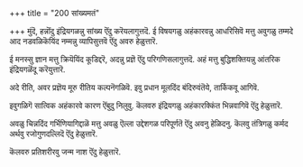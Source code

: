 +++
title = "200 सांख्यमतं"

+++
मुंदॆ, हन्नॊंदु इंद्रियगळन्नु सांख्य ऎंदु करॆयलागुत्तदॆ. ई विषयगळु अहंकारवन्नु आधरिसिवॆ मत्तु अवुगळु तम्मदे आद नडवळिकॆयिंद नम्मन्नु व्यापिसुत्तवॆ ऎंदु अवरु हेळुत्तारॆ.

ई मनस्सु ज्ञान मत्तु क्रियॆयिंद कूडिद्दरॆ, अदन्नु प्रज्ञॆ ऎंदु परिगणिसलागुत्तदॆ. अहं मत्तु बुद्धिशक्तियन्नु आंतरिक इंद्रियगळॆंदू करॆयुत्तारॆ.

अदे रीति, अवर प्रज्ञॆय मूरु रीतिय कल्पनॆगळिवॆ. इवु प्रधान मूलदिंद बंदिरुवंतॆये, तार्किकवू आगिवॆ.

इवुगळिगॆ सात्विक अहंकारवे कारण ऎंबुदु निलुवु. कॆलवरु इंद्रियगळु अहंकारक्किंत भिन्नवागिवॆ ऎंदु हेळुत्तारॆ.

अवळु चिन्नदिंद गर्भिणियागिद्दाळॆ मत्तु अवळु ऎल्ला उद्देशगळ परिपूर्णतॆ ऎंदु अवनु हेळिदनु. कॆलवु तंत्रिगळु कर्मद अर्थवु रजोगुणदल्लिदॆ ऎंदु हेळुत्तारॆ.

कॆलवरु प्रतिशरीरवु जन्म नाश ऎंदु हेळुत्तारॆ.

